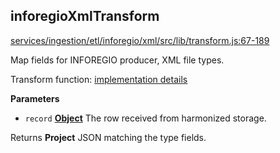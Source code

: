 <!-- Generated by documentation.js. Update this documentation by updating the source code. -->

## inforegioXmlTransform

[services/ingestion/etl/inforegio/xml/src/lib/transform.js:67-189](https://github.com/ec-europa/eubfr-data-lake/blob/e81d0b3b7ae802053270430defd8706d02b75be9/services/ingestion/etl/inforegio/xml/src/lib/transform.js#L67-L189 "Source code on GitHub")

Map fields for INFOREGIO producer, XML file types.

Transform function: [implementation details](https://github.com/ec-europa/eubfr-data-lake/blob/master/services/ingestion/etl/inforegio/xml/src/lib/transform.js)

**Parameters**

-   `record` **[Object](https://developer.mozilla.org/docs/Web/JavaScript/Reference/Global_Objects/Object)** The row received from harmonized storage.

Returns **Project** JSON matching the type fields.
